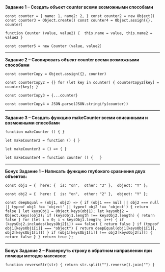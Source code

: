 **Задание 1 – Создать объект counter всеми возможными способами**

`const counter = {
name: 1,
name2: 2,
}
const counter2 = new Object()
const counter3 = Object.create()
const counter4 = Object.assign({}, counter)`

`function Counter (value, value2) { 
this.name = value,
this.name2 =  value2
}`

`const counter5 = new Counter (value, value2)`

---
**Задание 2 – Скопировать объект counter всеми возможными способами**

`const counterCopy = Object.assign({}, counter)`

`const counterCopy2 = {}
for (let key in counter) { counterCopy2[key] = counter[key]; }`

`const counterCopy3 = {...counter}`

`const counterCopy4 = JSON.parse(JSON.stringify(counter))`

---
**Задание 3 – Создать функцию makeCounter всеми описанными и возможными способами**

`function makeCounter () {
}`

`let makeCounter2 = function () {
} `

`let makeCounter3 = () => {
}`

`let makeCounter4 = function counter () {  
}`

---
**Бонус Задание 1 – Написать функцию глубокого сравнения двух объектов:**

`const obj1 = { 
here: { 
  is: "on", 
  other: "3" }, 
object: "Y" };`

`const obj2 = { 
here: { 
  is: "on", 
  other: "2" }, 
object: "Y" };`

`const deepEqual = (obj1, obj2) => {
if (obj1 === null || obj2 === null || typeof obj1 !== 'object' || typeof obj2 !== 'object') { return false }
let keysObj1 = Object.keys(obj1);
let keysObj2 = Object.keys(obj2);
  if (keysObj1.length !== keysObj2.length) { return false }
  for (let i = 0; i < keysObj1.length; i++) {
        if (keysObj2.includes(keysObj2[i]) === false) { return false }
        if (typeof obj1[keysObj1[i]] === "object") { return deepEqual(obj1[keysObj1[i]], obj2[keysObj1[i]]) }
        if (obj1[keysObj1[i]] !== obj2[keysObj2[i]]) { return false }
            }
             return true
                 };`

---
**Бонус Задание 2 – Развернуть строку в обратном направлении при помощи методов массивов:**

`function reverseStr(str) {
  return str.split("").reverse().join("")
}`
